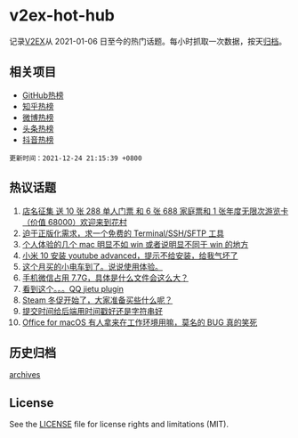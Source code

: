 # v2ex-hot-hub

 记录[V2EX](https://www.v2ex.com/)从 2021-01-06 日至今的热门话题。每小时抓取一次数据，按天[归档](archives)。
 
 ## 相关项目

- [GitHub热榜](https://github.com/lonnyzhang423/github-hot-hub)
- [知乎热榜](https://github.com/lonnyzhang423/zhihu-hot-hub)
- [微博热榜](https://github.com/lonnyzhang423/weibo-hot-hub)
- [头条热榜](https://github.com/lonnyzhang423/toutiao-hot-hub)
- [抖音热榜](https://github.com/lonnyzhang423/douyin-hot-hub)


 `更新时间：2021-12-24 21:15:39 +0800`

## 热议话题

1. [店名征集 送 10 张 288 单人门票 和 6 张 688 家庭票和 1 张年度无限次游览卡（价值 68000）欢迎来到花村](https://www.v2ex.com/t/824132)
1. [迫于正版化需求，求一个免费的 Terminal/SSH/SFTP 工具](https://www.v2ex.com/t/824167)
1. [个人体验的几个 mac 明显不如 win 或者说明显不同于 win 的地方](https://www.v2ex.com/t/824214)
1. [小米 10 安装 youtube advanced，提示不给安装，给我气坏了](https://www.v2ex.com/t/824148)
1. [这个月买的小电车到了。说说使用体验。](https://www.v2ex.com/t/824140)
1. [手机微信占用 7.7G，具体是什么文件会这么大？](https://www.v2ex.com/t/824174)
1. [看到这个。。。QQ jietu plugin](https://www.v2ex.com/t/824156)
1. [Steam 冬促开始了，大家准备买些什么呢？](https://www.v2ex.com/t/824197)
1. [提交时间给后端用时间戳好还是字符串好](https://www.v2ex.com/t/824255)
1. [Office for macOS 有人拿来在工作环境用嘛，莫名的 BUG 真的笑死](https://www.v2ex.com/t/824210)

## 历史归档

[archives](archives)

## License

See the [LICENSE](LICENSE) file for license rights and limitations (MIT).
